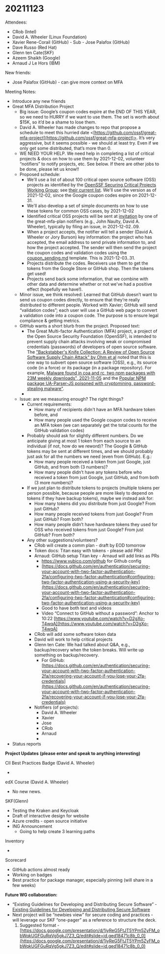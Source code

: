 # 20211123

Attendees:

* CRob (Intel)
* David A. Wheeler (Linux Foundation)
* Xavier Rene-Corail (GitHub) - Sub - Jose Palafox (GitHub)
* Dave Russo (Red Hat)
* Glenn ten Cate(SKF)
* Azeem Shaikh (Google)
* Arnaud J Le Hors (IBM)

New friends:

* Jose Palafox (GitHub) - can give more context on MFA

Meeting Notes:

* Introduce any new friends
* Great MFA Distribution Project
    * Big issue: Google’s coupon codes expire at the END OF THIS YEAR, so we need to HURRY if we want to use them. The set is worth about $15K, so it’d be a shame to lose them.
    * David A. Wheeler has made changes to repo that propose a schedule to meet this hurried date &lt;[https://github.com/ossf/great-mfa-project](https://github.com/ossf/great-mfa-project)>. It’s very aggressive, but it seems possible - we should at least try. Even if we only get some distributed, that’s more than 0.
    * WE NEED YOUR HELP. We need help in completing a list of critical projects & docs on how to use them by 2021-12-02, volunteer “notifiers” to notify projects, etc. See below. If there are other jobs to be done, please let us know!!
    * Proposed schedule:
        * We'll use a list of about 100 critical open source software (OSS) projects as identified by the [OpenSSF Securing Critical Projects Working Group](https://github.com/ossf/wg-securing-critical-projects); see [their current list](https://docs.google.com/spreadsheets/d/1ONZ4qeMq8xmeCHX03lIgIYE4MEXVfVL6oj05lbuXTDM/edit#gid=0). We'll use the version as of 2021-12-02, since the Google coupon codes expire on 2021-12-31.
        * We'll also develop a set of simple documents on how to use these tokens for common OSS cases, by 2021-12-02
        * Identified critical OSS projects will be sent at [invitation](https://github.com/ossf/great-mfa-project/blob/main/invitation.md) by one of the great-mfa-plan notifiers (e.g., John Naulty, David A. Wheeler), typically by filing an issue, in 2021-12-02..09.
        * When a project accepts, the notifier will tell a sender (David A. Wheeler or Jory Burson) key information: the project who has accepted, the email address to send private information to, and how the project accepted. The sender will then send the project the coupon codes and validation codes using the [coupon_sending.md](https://github.com/ossf/great-mfa-project/blob/main/coupond_code.md) template. This is 2021-12-03..31.
        * Projects distribute the codes. Receivers use them to get the tokens from the Google Store or GitHub shop. Then the tokens get used!
        * Projects send back some information, that we combine with other data and determine whether or not we've had a positive effect (hopefully we have!).
    * Minor issue, we think resolved: Learned that GitHub doesn’t want to send us coupon codes directly, to ensure that they’re really distributed to different people. Worked with Xavier; GitHub will send “validation codes”; each user will use a GitHub web page to convert a validation code into a coupon code. The purpose is to ensure legal compliance & getting metrics.
    * GitHub wants a short blurb from the project. Proposed text:
        * The Great Multi-factor Authentication (MFA) project, a project of the Open Source Security Foundation (OpenSSF), is intended to prevent supply chain attacks involving weak or compromised credentials (passwords) of developers of open source software. The ["Backstabber's Knife Collection: A Review of Open Source Software Supply Chain Attack" by Ohm et al](https://arxiv.org/abs/2005.09535) noted that this is one way to subvert open source software (OSS), e.g., its source code (in a force) or its package (in a package repository). For example, [Malware found in coa and rc, two npm packages with 23M weekly downloads", 2021-11-05](https://therecord.media/malware-found-in-coa-and-rc-two-npm-packages-with-23m-weekly-downloads/) and the [Popular NPM package UA-Parser-JS poisoned with cryptomining, password-stealing malware"](https://portswigger.net/daily-swig/popular-npm-package-ua-parser-js-poisoned-with-cryptomining-password-stealing-malware).
        * 
    * Issue: are we measuring enough? The right things?
        * Current requirements:
            * How many of recipients didn't have an MFA hardware token before, and
            * How many people used the Google coupon codes to receive an MFA token (we can separately get the total counts for the GitHub validation codes)
        * Probably should ask for slightly different numbers. Do we anticipate giving at most 1 token from each source to an individual (if not, how do we reword)? The Google & GitHub tokens may be sent at different times, and we should probably just ask for all the numbers we need (even from GitHub). E.g.:
            * How many people received a token from just Google, just GitHub, and from both (3 numbers)?
            * How many people didn’t have any tokens before who received a token from just Google, just GitHub, and from both (3 more numbers)?
        * If we just plan to distribute tokens to projects (multiple tokens per person possible, because people are more likely to depend on tokens if they have backup tokens), maybe we instead ask for:
            * How many tokens did you distribute from just Google? From just GitHub?
            * How many people received tokens from just Google? From just GitHub? From both?
            * How many people didn’t have hardware tokens they used for OSS who received tokens from just Google? From just GitHub? From both?
        * Any other suggestions/volunteers?
            * CRob will create a comm plan - draft by EOD tomorrow
            * Token docs: Titan easy with tokens - please add PRs!
            * Arnaud: GitHub setup Titan key - Arnaud will add links as PRs
                * https://www.yubico.com/github for Github config
                * [https://docs.github.com/en/authentication/securing-your-account-with-two-factor-authentication-2fa/configuring-two-factor-authentication#configuring-two-factor-authentication-using-a-security-key](https://docs.github.com/en/authentication/securing-your-account-with-two-factor-authentication-2fa/configuring-two-factor-authentication#configuring-two-factor-authentication-using-a-security-key) 
                * Good to have both text and videos
                * Video “Connect to GitHub without a password”: Anchor to 10:22 [https://www.youtube.com/watch?v=D2gXo-T4wqA](https://www.youtube.com/watch?v=D2gXo-T4wqA) 
            * CRob will add some software token data
            * David will work to help critical projects
            * Glenn ten Cate: We had talked about Q&A, e.g., backup/recovery when the token breaks. Will write up something on backup/recovery.
                * For GitHub: [https://docs.github.com/en/authentication/securing-your-account-with-two-factor-authentication-2fa/recovering-your-account-if-you-lose-your-2fa-credentials](https://docs.github.com/en/authentication/securing-your-account-with-two-factor-authentication-2fa/recovering-your-account-if-you-lose-your-2fa-credentials) 
            * Notifiers (of projects):
                * David A. Wheeler
                * Xavier
                * Jose
                * CRob
                * Arnaud
                * 
* Status reports

**Project Updates**
**(please enter and speak to anything interesting)**

CII Best Practices Badge (David A. Wheeler)

* 

edX Course (David A. Wheeler)

* No new news.

SKF(Glenn)

* Testing the Kraken and Keycloak
* Draft of interactive design for website
* Azure credits - open source initiative 
* ING Announcement
    * Going to help create 3 learning paths

Inventory

* 

Scorecard

* GitHub actions almost ready
* Working on badges
* Best practice for package manager, especially pinning (will share in a few weeks)

**Future WG collaboration:**

* “Existing Guidelines for Developing and Distributing Secure Software” - [Existing Guidelines for Developing and Distributing Secure Software](https://docs.google.com/document/d/11bRB-Q_j9sj19EEC32-ijMiEHERPRwZRVWE9HwNr2pc/edit)
* Next project will be “newbies view” for secure coding and practices - will leverage our SKF “one-pager” as a reference to structure the deck.
    1. Suggested format - [https://docs.google.com/presentation/d/1iyReG5FtJT5YPm5ZyFM_obWqkUGFGuRqVg5gkJ7Z3_Q/edit#slide=id.ged18471c8b_0_0](https://docs.google.com/presentation/d/1iyReG5FtJT5YPm5ZyFM_obWqkUGFGuRqVg5gkJ7Z3_Q/edit#slide=id.ged18471c8b_0_0) 
    